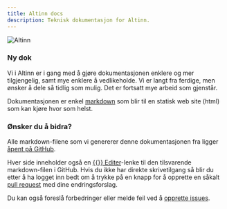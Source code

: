 ```yaml
---
title: Altinn docs
description: Teknisk dokumentasjon for Altinn.
---
```


![Altinn](/docs/images/a-logo-blue.svg?width=320)

### Ny dok

Vi i Altinn er i gang med å gjøre dokumentasjonen enklere og mer tilgjengelig, samt mye enklere å vedlikeholde. Vi er langt fra ferdige, men ønsker å dele så tidlig som mulig.
Det er fortsatt mye arbeid som gjenstår.

Dokumentasjonen er enkel [markdown](https://en.wikipedia.org/wiki/Markdown) som blir til en statisk web site (html) som kan kjøre hvor som helst.  


### Ønsker du å bidra?

Alle markdown-filene som vi genererer denne dokumentasjonen fra ligger [åpent på GitHub](https://github.com/altinn/docs).

Hver side inneholder også en [{{<icon fa-code-fork>}} Editer](https://github.com/altinn/docs/blob/master/content/_index.md)-lenke til den tilsvarende markdown-filen i GitHub.
Hvis du ikke har direkte skrivetilgang så blir du etter å ha logget inn bedt om å trykke på en knapp for å opprette en såkalt [pull request](https://github.com/altinn/docs/pulls) med dine endringsforslag.

Du kan også foreslå forbedringer eller melde feil ved å [opprette issues](https://github.com/altinn/docs/issues).
